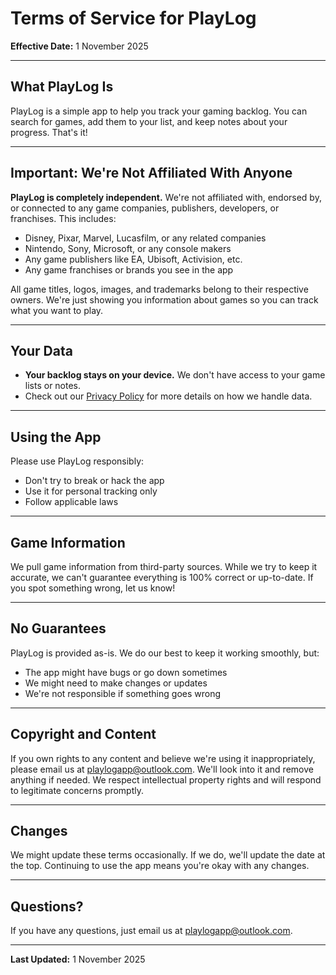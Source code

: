 # Terms of Service for PlayLog

**Effective Date:** 1 November 2025

---

## What PlayLog Is

PlayLog is a simple app to help you track your gaming backlog. You can search for games, add them to your list, and keep notes about your progress. That's it!

---

## Important: We're Not Affiliated With Anyone

**PlayLog is completely independent.** We're not affiliated with, endorsed by, or connected to any game companies, publishers, developers, or franchises. This includes:
- Disney, Pixar, Marvel, Lucasfilm, or any related companies
- Nintendo, Sony, Microsoft, or any console makers
- Any game publishers like EA, Ubisoft, Activision, etc.
- Any game franchises or brands you see in the app

All game titles, logos, images, and trademarks belong to their respective owners. We're just showing you information about games so you can track what you want to play.

---

## Your Data

- **Your backlog stays on your device.** We don't have access to your game lists or notes.
- Check out our [Privacy Policy](privacy.md) for more details on how we handle data.

---

## Using the App

Please use PlayLog responsibly:
- Don't try to break or hack the app
- Use it for personal tracking only
- Follow applicable laws

---

## Game Information

We pull game information from third-party sources. While we try to keep it accurate, we can't guarantee everything is 100% correct or up-to-date. If you spot something wrong, let us know!

---

## No Guarantees

PlayLog is provided as-is. We do our best to keep it working smoothly, but:
- The app might have bugs or go down sometimes
- We might need to make changes or updates
- We're not responsible if something goes wrong

---

## Copyright and Content

If you own rights to any content and believe we're using it inappropriately, please email us at [playlogapp@outlook.com](mailto:playlogapp@outlook.com). We'll look into it and remove anything if needed. We respect intellectual property rights and will respond to legitimate concerns promptly.

---

## Changes

We might update these terms occasionally. If we do, we'll update the date at the top. Continuing to use the app means you're okay with any changes.

---

## Questions?

If you have any questions, just email us at [playlogapp@outlook.com](mailto:playlogapp@outlook.com).

---

**Last Updated:** 1 November 2025
